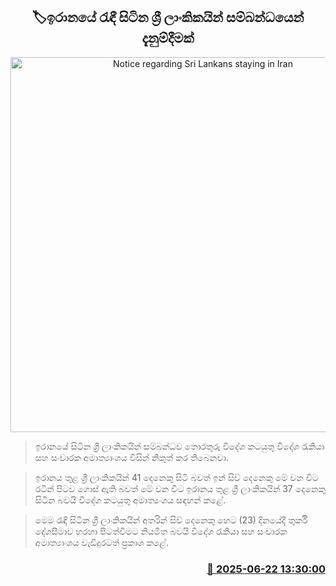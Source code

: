 <p align='center'><b><h2 align='center' title='Notice regarding Sri Lankans staying in Iran'>🏷ඉරානයේ රැඳී සිටින ශ්‍රී ලාංකිකයින් සම්බන්ධයෙන් දැනුම්දීමක්</h2></b></p>
<p align='center'><img src='https://helakuru.sgp1.cdn.digitaloceanspaces.com/esana/images/lib/foreign-ministry-11[1].jpg' width='600' alt='Notice regarding Sri Lankans staying in Iran'></p>

> ඉරානයේ සිටින ශ්‍රී ලාංකිකයින් සම්බන්ධව තොරතුරු විදේශ කටයුතු විදේශ රැකියා සහ සංචාරක අමාත්‍යාංශය විසින් නිකුත් කර තිබෙනවා.

> ඉරානය තුළ ශ්‍රී ලාංකිකයින් 41 දෙනෙකු සිටි බවත් ඉන් සිව් දෙනෙකු මේ වන විට රටින් පිටව ගොස් ඇති බවත් මේ වන විට ඉරානය තුළ ශ්‍රී ලාංකිකයින් 37 දෙනෙකු සිටින බවයි විදේශ කටයුතු අමාත්‍යංශය සඳහන් කළේ.

> මෙම රැඳි සිටින ශ්‍රී ලාංකිකයින් අතරින් සිව් දෙනෙකු හෙට (23) දිනයේදී තුර්කි දේශසීමාව හරහා පිටත්වීමට නියමිත බවයි විදේශ රැකියා සහ සංචාරක අමාත්‍යාංශය වැඩිදුරටත් ප්‍රකාශ කළේ.



<h3 align='right'><a href='https://www.helakuru.lk/esana/p/111232/'>📅 2025-06-22 13:30:00</a></h3>
